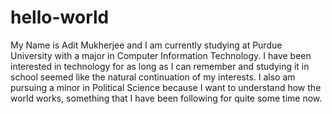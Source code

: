 # hello-world
My Name is Adit Mukherjee and I am currently studying at Purdue University with a major in Computer Information Technology.
I have been interested in technology for as long as I can remember and studying it in school seemed like the natural continuation of my interests.
I also am pursuing a minor in Political Science because I want to understand how the world works, something that I have been following for quite some time now.
